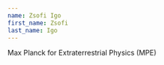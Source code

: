 ```yaml
---
name: Zsofi Igo
first_name: Zsofi
last_name: Igo
---
```


Max Planck for Extraterrestrial Physics (MPE)